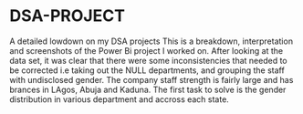 # DSA-PROJECT
A detailed lowdown on my DSA projects
This is a breakdown, interpretation and screenshots of the Power Bi project I worked on.
After looking at the data set, it was clear that there were some inconsistencies that needed to be corrected i.e taking out the NULL departments, and grouping the staff with undisclosed gender.
The company staff strength is fairly large and has brances in LAgos, Abuja and Kaduna.
The first task to solve is the gender distribution in various department and accross each state.
